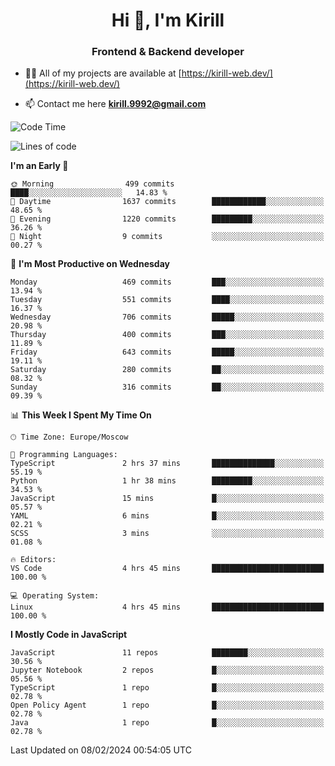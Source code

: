 <h1 align="center">Hi 👋, I'm Kirill</h1>
<h3 align="center">Frontend & Backend developer</h3>

- 👨‍💻 All of my projects are available at [https://kirill-web.dev/](https://kirill-web.dev/)

- 📫 Contact me here **kirill.9992@gmail.com**











<!--START_SECTION:waka-->
![Code Time](http://img.shields.io/badge/Code%20Time-1%2C647%20hrs%2037%20mins-blue)

![Lines of code](https://img.shields.io/badge/From%20Hello%20World%20I%27ve%20Written-4.2%20million%20lines%20of%20code-blue)

**I'm an Early 🐤** 

```text
🌞 Morning                499 commits         ████░░░░░░░░░░░░░░░░░░░░░   14.83 % 
🌆 Daytime                1637 commits        ████████████░░░░░░░░░░░░░   48.65 % 
🌃 Evening                1220 commits        █████████░░░░░░░░░░░░░░░░   36.26 % 
🌙 Night                  9 commits           ░░░░░░░░░░░░░░░░░░░░░░░░░   00.27 % 
```
📅 **I'm Most Productive on Wednesday** 

```text
Monday                   469 commits         ███░░░░░░░░░░░░░░░░░░░░░░   13.94 % 
Tuesday                  551 commits         ████░░░░░░░░░░░░░░░░░░░░░   16.37 % 
Wednesday                706 commits         █████░░░░░░░░░░░░░░░░░░░░   20.98 % 
Thursday                 400 commits         ███░░░░░░░░░░░░░░░░░░░░░░   11.89 % 
Friday                   643 commits         █████░░░░░░░░░░░░░░░░░░░░   19.11 % 
Saturday                 280 commits         ██░░░░░░░░░░░░░░░░░░░░░░░   08.32 % 
Sunday                   316 commits         ██░░░░░░░░░░░░░░░░░░░░░░░   09.39 % 
```


📊 **This Week I Spent My Time On** 

```text
🕑︎ Time Zone: Europe/Moscow

💬 Programming Languages: 
TypeScript               2 hrs 37 mins       ██████████████░░░░░░░░░░░   55.19 % 
Python                   1 hr 38 mins        █████████░░░░░░░░░░░░░░░░   34.53 % 
JavaScript               15 mins             █░░░░░░░░░░░░░░░░░░░░░░░░   05.57 % 
YAML                     6 mins              █░░░░░░░░░░░░░░░░░░░░░░░░   02.21 % 
SCSS                     3 mins              ░░░░░░░░░░░░░░░░░░░░░░░░░   01.08 % 

🔥 Editors: 
VS Code                  4 hrs 45 mins       █████████████████████████   100.00 % 

💻 Operating System: 
Linux                    4 hrs 45 mins       █████████████████████████   100.00 % 
```

**I Mostly Code in JavaScript** 

```text
JavaScript               11 repos            ████████░░░░░░░░░░░░░░░░░   30.56 % 
Jupyter Notebook         2 repos             █░░░░░░░░░░░░░░░░░░░░░░░░   05.56 % 
TypeScript               1 repo              █░░░░░░░░░░░░░░░░░░░░░░░░   02.78 % 
Open Policy Agent        1 repo              █░░░░░░░░░░░░░░░░░░░░░░░░   02.78 % 
Java                     1 repo              █░░░░░░░░░░░░░░░░░░░░░░░░   02.78 % 
```




 Last Updated on 08/02/2024 00:54:05 UTC
<!--END_SECTION:waka-->
